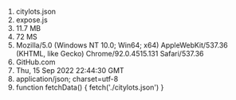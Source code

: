 1. citylots.json
2. expose.js
3. 11.7 MB
4. 72 MS
5. Mozilla/5.0 (Windows NT 10.0; Win64; x64) AppleWebKit/537.36 (KHTML, like Gecko) Chrome/92.0.4515.131 Safari/537.36
6. GitHub.com
7. Thu, 15 Sep 2022 22:44:30 GMT
8. application/json; charset=utf-8
9. function fetchData() {
    fetch('./citylots.json')
    }
   
